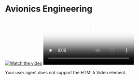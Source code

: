 # Avionics Engineering

[![Watch the video]()]()
<video id="video" controls="" preload="none" poster="https://img.purch.com/w/660/aHR0cDovL3d3dy5zcGFjZS5jb20vaW1hZ2VzL2kvMDAwLzA3MS82NDIvb3JpZ2luYWwvc2F0dXJuLXYtcm9ja2V0LTUwLXllYXJzMDEuanBn">
      <source id="mp4" src="/assets/rocket.mp4" type="video/mp4">
      <source id="webm" src="/assets/rocket.webm" type="video/webm">
      <source id="ogv" src="/assets/rocket.ogv" type="video/ogg">
      <p>Your user agent does not support the HTML5 Video element.</p>
</video>


